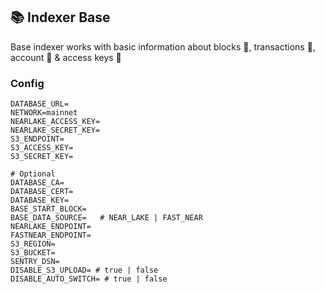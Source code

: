 ## 📚 Indexer Base

Base indexer works with basic information about blocks 🧱, transactions 💸, account 👤 & access keys 🔑

### Config

```
DATABASE_URL=
NETWORK=mainnet
NEARLAKE_ACCESS_KEY=
NEARLAKE_SECRET_KEY=
S3_ENDPOINT=
S3_ACCESS_KEY=
S3_SECRET_KEY=

# Optional
DATABASE_CA=
DATABASE_CERT=
DATABASE_KEY=
BASE_START_BLOCK=
BASE_DATA_SOURCE=   # NEAR_LAKE | FAST_NEAR
NEARLAKE_ENDPOINT=
FASTNEAR_ENDPOINT=
S3_REGION=
S3_BUCKET=
SENTRY_DSN=
DISABLE_S3_UPLOAD= # true | false
DISABLE_AUTO_SWITCH= # true | false
```
